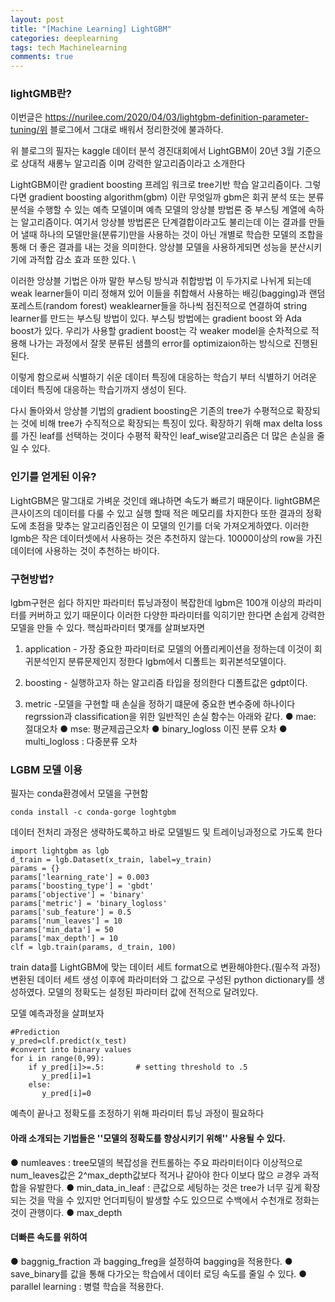 ```yaml
---
layout: post
title: "[Machine Learning] LightGBM"
categories: deeplearning
tags: tech Machinelearning
comments: true
---
```


### lightGMB란?
이번글은 https://nurilee.com/2020/04/03/lightgbm-definition-parameter-tuning/위 블로그에서 그대로 배워서 정리한것에 불과하다.

위 블로그의 필자는 kaggle 데이터 분석 경진대회에서 LightGBM이 20년 3월 기준으로 상대적 새롱누 알고리즘 이며 강력한 알고리즘이라고 소개한다 

LightGBM이란 gradient boosting 프레임 워크로 tree기반 학습 알고리즘이다. 그렇다면 gradient boosting algorithm(gbm) 이란 무엇일까 gbm은 
회귀 분석 또는 분류 분석을 수행할 수 있는 예측 모델이며 예측 모델의 앙상블 방법론 중 부스팅 계열에 속하는 알고리즘이다. 여기서 앙상블 방법론은 
단계결합이라고도 불리는데 이는 결과를 만들어 낼때 하나의 모델만을(분류기)만을 사용하는 것이 아닌 개별로 학습한 모델의 조합을 통해  더 좋은 결과를
내는 것을 의미한다. 앙상블 모델을 사용하게되면 성능을 분산시키기에 과적합 감소 효과 또한 있다. \

이러한 앙상블 기법은 아까 말한 부스팅 방식과 취합방법 이 두가지로 나뉘게 되는데 weak learner들이 미리 정해져 있어 이들을 취합해서 사용하는
배깅(bagging)과 랜덤 포레스트(random forest) weaklearner들을 하나씩 점진적으로 연결하여 string learner를 만드는 부스팅 방법이 있다.
부스팅 방법에는 gradient boost 와 Ada boost가 있다. 우리가 사용할 gradient boost는 각 weaker model을 순차적으로 적용해 나가는 과정에서 잘못 분류된 샘플의
error를 optimizaion하는 방식으로 진행된된다.

이렇게 함으로써 식별하기 쉬운 데이터 특징에 대응하는 학습기 부터 식별하기 어려운 데이터 특징에 대응하는 학습기까지 생성이 된다.

다시 돌아와서 앙상블 기법의 gradient boosting은 기존의 tree가 수평적으로 확장되는 것에 비해 tree가 수직적으로 확장되는 특징이 있다.
확장하기 위해 max delta loss를 가진 leaf를 선택하는 것이다 수평적 확작인 leaf_wise알고리즘은 더 많은 손실을 줄일 수 있다.

### 인기를 얻게된 이유?   

LightGBM은 말그대로 가벼운 것인데 왜냐하면 속도가 빠르기 때문이다. lightGBM은 큰사이즈의 데이터를 다룰 수 있고 실행 할때 적은 메모리를 차지한다 
또한 결과의 정확도에 초점을 맞추는 알고리즘인점은 이 모델의 인기를 더욱 가져오게하였다. 이러한 lgmb은 작은 데이터셋에서 사용하는 것은 추천하지 않는다.
10000이상의 row을 가진 데이터에 사용하는 것이 추천하는 바이다. 

### 구현방법?

lgbm구현은 쉽다 하지만 파라미터 튜닝과정이 복잡한데 lgbm은 100개 이상의 파라미터를 커버하고 있기 때문이다  이러한 다양한 파라미터를 익히기만 한다면
손쉽게 강력한 모델을 만들 수 있다. 핵심파라미터 몇개를 살펴보자면

1. application - 가장 중요한 파라미터로 모델의 어플리케이션을 정하는데 이것이 회귀분석인지 분류문제인지 정한다 lgbm에서 디폴트는 회귀본석모델이다.

2. boosting - 실행하고자 하는 알고리즘 타입을 정의한다 디폴트값은 gdpt이다. 

3. metric -모델을 구현할 때 손실을 정하기 떄문에 중요한 변수중에 하나이다 regrssion과 classification을 위한 일반적인 손실 함수는 아래와 같다.
  ● mae: 절대오차
  ● mse: 평균제곱근오차
  ● binary_logloss 이진 분류 오차
  ● multi_logloss : 다중분류 오차
  
  ### LGBM 모델 이용
  
  필자는 conda환경에서 모델을 구현함
  
  ```
  conda install -c conda-gorge loghtgbm
  ```
  데이터 전처리 과정은 생략하도록하고 바로 모델빌드 및 트레이닝과정으로 가도록 한다
  
  ```
  import lightgbm as lgb
d_train = lgb.Dataset(x_train, label=y_train)
params = {}
params['learning_rate'] = 0.003
params['boosting_type'] = 'gbdt'
params['objective'] = 'binary'
params['metric'] = 'binary_logloss'
params['sub_feature'] = 0.5
params['num_leaves'] = 10
params['min_data'] = 50
params['max_depth'] = 10
clf = lgb.train(params, d_train, 100)
```

train data를 LightGBM에 맞는 데이터 세트 format으로 변환해야한다.(필수적 과정) 변환된 데이터 세트 생성 이후에 파라미터와 그 값으로 구성된
python dictionary를 생성하였다. 모델의 정확도는 설정된 파라미터 값에 전적으로 달려있다.

모델 예측과정을 살펴보자
```
#Prediction
y_pred=clf.predict(x_test)
#convert into binary values
for i in range(0,99):
    if y_pred[i]>=.5:       # setting threshold to .5
       y_pred[i]=1
    else:  
       y_pred[i]=0
  ```
  
  예측이 끝나고 정확도를 조정하기 위해 파라미터 튜닝 과정이 필요하다 
  
  #### 아래 소개되는 기법들은 ''모델의 정확도를 향상시키기 위해'' 사용될 수 있다.
  
  ● numleaves : tree모델의 복잡성을 컨트롤하는 주요 파라미터이다 이상적으로 num_leaves값은 2^max_depth값보다 적거나 같아야 한다 이보다 많으 ㄹ경우 과적합을 유발한다.
  ● min_data_in_leaf : 큰값으로 세팅하는 것은 tree가 너무 깊게 확장되는 것을 막을 수 있지만 언더피팅이 발생할 수도 있으므로 수백에서 수천개로 정화는 것이 관행이다.
  ● max_depth
  
  #### 더빠른 속도를 위하여
  
  ● baggnig_fraction 과 bagging_freg을 설정하여 bagging을 적용한다.
  ● save_binary를 값을 통해 다가오는 학습에서 데이터 로딩 속도를 줄일 수 있다.
  ● parallel learning : 병렬 학습을 적용한다.
  
  
  
  
  
  
  
  

  
  
  

  
  
